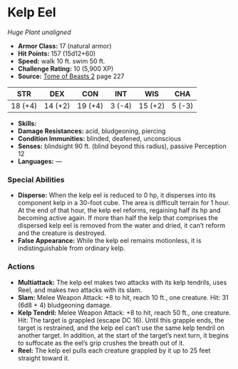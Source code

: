 # Kelp Eel

*Huge* *Plant* *unaligned*

- **Armor Class:** 17 (natural armor)
- **Hit Points:** 157 (15d12+60)
- **Speed:** walk 10 ft. swim 50 ft.
- **Challenge Rating:** 10 (5,900 XP)
- **Source:** [Tome of Beasts 2](https://koboldpress.com/kpstore/product/tome-of-beasts-2-for-5th-edition) page 227

| STR | DEX | CON | INT | WIS | CHA |
| --- | --- | --- | --- | --- | --- |
| 18 (+4) | 14 (+2) | 19 (+4) | 3 (-4) | 15 (+2) | 5 (-3) |

- **Skills:** 
- **Damage Resistances:** acid, bludgeoning, piercing
- **Condition Immunities:** blinded, deafened, unconscious
- **Senses:** blindsight 90 ft. (blind beyond this radius), passive Perception 12
- **Languages:** —
### Special Abilities
- **Disperse:** When the kelp eel is reduced to 0 hp, it disperses into its component kelp in a 30-foot cube. The area is difficult terrain for 1 hour. At the end of that hour, the kelp eel reforms, regaining half its hp and becoming active again. If more than half the kelp that comprises the dispersed kelp eel is removed from the water and dried, it can’t reform and the creature is destroyed.
- **False Appearance:** While the kelp eel remains motionless, it is indistinguishable from ordinary kelp.
### Actions
- **Multiattack:** The kelp eel makes two attacks with its kelp tendrils, uses Reel, and makes two attacks with its slam.
- **Slam:** Melee Weapon Attack: +8 to hit, reach 10 ft., one creature. Hit: 31 (6d8 + 4) bludgeoning damage.
- **Kelp Tendril:** Melee Weapon Attack: +8 to hit, reach 50 ft., one creature. Hit: The target is grappled (escape DC 16). Until this grapple ends, the target is restrained, and the kelp eel can’t use the same kelp tendril on another target. In addition, at the start of the target’s next turn, it begins to suffocate as the eel’s grip crushes the breath out of it.
- **Reel:** The kelp eel pulls each creature grappled by it up to 25 feet straight toward it.


